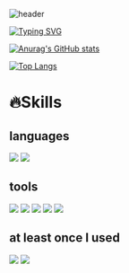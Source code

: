 ![header](https://capsule-render.vercel.app/api?type=waving&color=timegradient&height=200&&animation=fadIn&section=footer&text=Hi,%20I'm%20Changmin&fontColor=7B68EE&fontAlign=50)


<a href="https://git.io/typing-svg"><img src="https://readme-typing-svg.demolab.com?font=Nanum+Pen+Script&size=50&duration=6000&pause=1000&color=7B68EE&background=DDE0FF&center=true&vCenter=true&width=500&height=100&lines=Let's+Go+VAMOS!+%F0%9F%A4%9C%F0%9F%8F%BB%F0%9F%A4%9B%F0%9F%8F%BB;Trust+Myself+%3A)" alt="Typing SVG" /></a>

[![Anurag's GitHub stats](https://github-readme-stats.vercel.app/api?username=jcm821&show_icons=true&theme=aura)](https://github.com/anuraghazra/github-readme-stats)

[![Top Langs](https://github-readme-stats.vercel.app/api/top-langs/?username=jcm821&layout=compact)](https://github.com/anuraghazra/github-readme-stats)

# 🔥Skills
## languages
<p>
  <img src="https://img.shields.io/badge/Python-3776AB.svg?&style=flat&logo=python&logoColor=white"/>
  <img src="https://img.shields.io/badge/R-276DC3.svg?&style=flat&logo=R&logoColor=white"/>
</p>

## tools
<p>
  <img src="https://img.shields.io/badge/Visual Studio Code-007ACC.svg?&style=flat&logo=Visual Studio Code&logoColor=white"/>
  <img src="https://img.shields.io/badge/PyCharm-000000.svg?&style=flat&logo=PyCharm&logoColor=white"/>
  <img src="https://img.shields.io/badge/Jupyter-F37626.svg?&style=flat&logo=Jupyter&logoColor=white"/>
  <img src="https://img.shields.io/badge/Rstudio-75AADB.svg?&style=flat&logo=Rstudio&logoColor=white"/>
  <img src="https://img.shields.io/badge/Spyder IDE-FF0000.svg?&style=flat&logo=Spyder IDE&logoColor=white"/>
</p>

## at least once I used
<p>
  <img src="https://img.shields.io/badge/HTML5-E34F26.svg?&style=flat&logo=HTML5&logoColor=white"/>
  <img src="https://img.shields.io/badge/CSS3-1572B6.svg?&style=flat&logo=CSS3&logoColor=white"/>
</p>